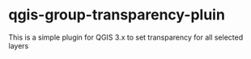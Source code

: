 # qgis-group-transparency-pluin
This is a simple plugin for QGIS 3.x to set transparency for all selected layers
